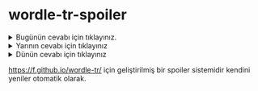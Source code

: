 # wordle-tr-spoiler

<details>
  <summary>Bugünün cevabı için tıklayınız.</summary>
  <br>
    <b> debil </b>
</details>

<details>
  <summary>Yarının cevabı için tıklayınız</summary>
  <br>
   <b> şahap </b>
</details>

<details>
  <summary>Dünün cevabı için tıklayınız </summary>
  <br>
  <b> tutaç </b>
</details>

https://f.github.io/wordle-tr/ için geliştirilmiş bir spoiler sistemidir kendini yeniler otomatik olarak.

